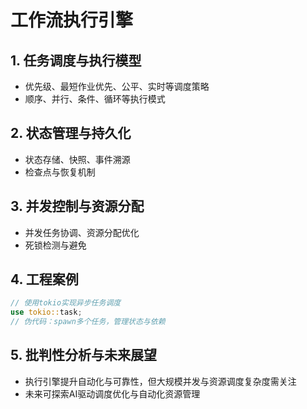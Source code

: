 # 工作流执行引擎

## 1. 任务调度与执行模型

- 优先级、最短作业优先、公平、实时等调度策略
- 顺序、并行、条件、循环等执行模式

## 2. 状态管理与持久化

- 状态存储、快照、事件溯源
- 检查点与恢复机制

## 3. 并发控制与资源分配

- 并发任务协调、资源分配优化
- 死锁检测与避免

## 4. 工程案例

```rust
// 使用tokio实现异步任务调度
use tokio::task;
// 伪代码：spawn多个任务，管理状态与依赖
```

## 5. 批判性分析与未来展望

- 执行引擎提升自动化与可靠性，但大规模并发与资源调度复杂度需关注
- 未来可探索AI驱动调度优化与自动化资源管理
